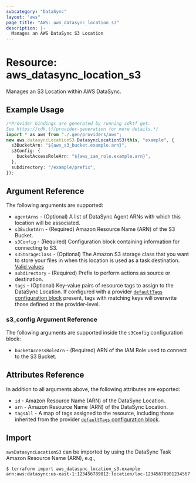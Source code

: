 ```yaml
---
subcategory: "DataSync"
layout: "aws"
page_title: "AWS: aws_datasync_location_s3"
description: |-
  Manages an AWS DataSync S3 Location
---
```


# Resource: aws\_datasync\_location\_s3

Manages an S3 Location within AWS DataSync.

## Example Usage

```typescript
/*Provider bindings are generated by running cdktf get.
See https://cdk.tf/provider-generation for more details.*/
import * as aws from "./.gen/providers/aws";
new aws.datasyncLocationS3.DatasyncLocationS3(this, "example", {
  s3BucketArn: "${aws_s3_bucket.example.arn}",
  s3Config: {
    bucketAccessRoleArn: "${aws_iam_role.example.arn}",
  },
  subdirectory: "/example/prefix",
});

```

## Argument Reference

The following arguments are supported:

* `agentArns` - (Optional) A list of DataSync Agent ARNs with which this location will be associated.
* `s3BucketArn` - (Required) Amazon Resource Name (ARN) of the S3 Bucket.
* `s3Config` - (Required) Configuration block containing information for connecting to S3.
* `s3StorageClass` - (Optional) The Amazon S3 storage class that you want to store your files in when this location is used as a task destination. [Valid values](https://docs.aws.amazon.com/datasync/latest/userguide/create-s3-location.html#using-storage-classes)
* `subdirectory` - (Required) Prefix to perform actions as source or destination.
* `tags` - (Optional) Key-value pairs of resource tags to assign to the DataSync Location. If configured with a provider [`defaultTags` configuration block](https://registry.terraform.io/providers/hashicorp/aws/latest/docs#default_tags-configuration-block) present, tags with matching keys will overwrite those defined at the provider-level.

### s3\_config Argument Reference

The following arguments are supported inside the `s3Config` configuration block:

* `bucketAccessRoleArn` - (Required) ARN of the IAM Role used to connect to the S3 Bucket.

## Attributes Reference

In addition to all arguments above, the following attributes are exported:

* `id` - Amazon Resource Name (ARN) of the DataSync Location.
* `arn` - Amazon Resource Name (ARN) of the DataSync Location.
* `tagsAll` - A map of tags assigned to the resource, including those inherited from the provider [`defaultTags` configuration block](https://registry.terraform.io/providers/hashicorp/aws/latest/docs#default_tags-configuration-block).

## Import

`awsDatasyncLocationS3` can be imported by using the DataSync Task Amazon Resource Name (ARN), e.g.,

```console
$ terraform import aws_datasync_location_s3.example arn:aws:datasync:us-east-1:123456789012:location/loc-12345678901234567
```

